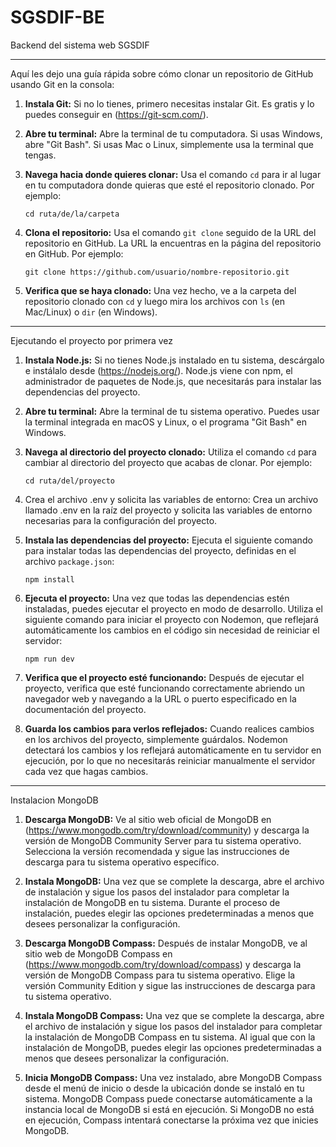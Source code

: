 # SGSDIF-BE
Backend del sistema web SGSDIF

---
Aquí les dejo una guía rápida sobre cómo clonar un repositorio de GitHub usando Git en la consola:

1. **Instala Git:**
   Si no lo tienes, primero necesitas instalar Git. Es gratis y lo puedes conseguir en (https://git-scm.com/).

2. **Abre tu terminal:**
   Abre la terminal de tu computadora. Si usas Windows, abre "Git Bash". Si usas Mac o Linux, simplemente usa la terminal que tengas.

3. **Navega hacia donde quieres clonar:**
   Usa el comando `cd` para ir al lugar en tu computadora donde quieras que esté el repositorio clonado. Por ejemplo:
   ```
   cd ruta/de/la/carpeta
   ```

4. **Clona el repositorio:**
   Usa el comando `git clone` seguido de la URL del repositorio en GitHub. La URL la encuentras en la página del repositorio en GitHub. Por ejemplo:
   ```
   git clone https://github.com/usuario/nombre-repositorio.git
   ```

5. **Verifica que se haya clonado:**
   Una vez hecho, ve a la carpeta del repositorio clonado con `cd` y luego mira los archivos con `ls` (en Mac/Linux) o `dir` (en Windows).

---

Ejecutando el proyecto por primera vez

1. **Instala Node.js:**
   Si no tienes Node.js instalado en tu sistema, descárgalo e instálalo desde (https://nodejs.org/). Node.js viene con npm, el administrador de paquetes de Node.js, que necesitarás para instalar las dependencias del proyecto.

2. **Abre tu terminal:**
   Abre la terminal de tu sistema operativo. Puedes usar la terminal integrada en macOS y Linux, o el programa "Git Bash" en Windows.

3. **Navega al directorio del proyecto clonado:**
   Utiliza el comando `cd` para cambiar al directorio del proyecto que acabas de clonar. Por ejemplo:
   ```
   cd ruta/del/proyecto
   ```

4. Crea el archivo .env y solicita las variables de entorno:
Crea un archivo llamado .env en la raíz del proyecto y solicita las variables de entorno necesarias para la configuración del proyecto. 

5. **Instala las dependencias del proyecto:**
   Ejecuta el siguiente comando para instalar todas las dependencias del proyecto, definidas en el archivo `package.json`:
   ```
   npm install
   ```

6. **Ejecuta el proyecto:**
   Una vez que todas las dependencias estén instaladas, puedes ejecutar el proyecto en modo de desarrollo. Utiliza el siguiente comando para iniciar el proyecto con Nodemon, que reflejará automáticamente los cambios en el código sin necesidad de reiniciar el servidor:
   ```
   npm run dev
   ```

7. **Verifica que el proyecto esté funcionando:**
   Después de ejecutar el proyecto, verifica que esté funcionando correctamente abriendo un navegador web y navegando a la URL o puerto especificado en la documentación del proyecto.

8. **Guarda los cambios para verlos reflejados:**
   Cuando realices cambios en los archivos del proyecto, simplemente guárdalos. Nodemon detectará los cambios y los reflejará automáticamente en tu servidor en ejecución, por lo que no necesitarás reiniciar manualmente el servidor cada vez que hagas cambios.

---

Instalacion MongoDB

1. **Descarga MongoDB:**
   Ve al sitio web oficial de MongoDB en (https://www.mongodb.com/try/download/community) y descarga la versión de MongoDB Community Server para tu sistema operativo. Selecciona la versión recomendada y sigue las instrucciones de descarga para tu sistema operativo específico.

2. **Instala MongoDB:**
   Una vez que se complete la descarga, abre el archivo de instalación y sigue los pasos del instalador para completar la instalación de MongoDB en tu sistema. Durante el proceso de instalación, puedes elegir las opciones predeterminadas a menos que desees personalizar la configuración.

3. **Descarga MongoDB Compass:**
   Después de instalar MongoDB, ve al sitio web de MongoDB Compass en (https://www.mongodb.com/try/download/compass) y descarga la versión de MongoDB Compass para tu sistema operativo. Elige la versión Community Edition y sigue las instrucciones de descarga para tu sistema operativo.

4. **Instala MongoDB Compass:**
   Una vez que se complete la descarga, abre el archivo de instalación y sigue los pasos del instalador para completar la instalación de MongoDB Compass en tu sistema. Al igual que con la instalación de MongoDB, puedes elegir las opciones predeterminadas a menos que desees personalizar la configuración.

5. **Inicia MongoDB Compass:**
   Una vez instalado, abre MongoDB Compass desde el menú de inicio o desde la ubicación donde se instaló en tu sistema. MongoDB Compass puede conectarse automáticamente a la instancia local de MongoDB si está en ejecución. Si MongoDB no está en ejecución, Compass intentará conectarse la próxima vez que inicies MongoDB.

